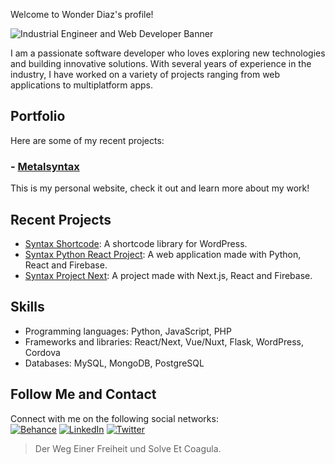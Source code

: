 Welcome to Wonder Diaz's profile!

![Industrial Engineer and Web Developer Banner](https://raw.githubusercontent.com/metalsyntax/metalsyntax/master/public/Banners-2.png)

I am a passionate software developer who loves exploring new technologies and building innovative solutions. With several years of experience in the industry, I have worked on a variety of projects ranging from web applications to multiplatform apps.

## Portfolio
Here are some of my recent projects: 
### - [Metalsyntax](https://metalsyntax.now.sh)
This is my personal website, check it out and learn more about my work!

## Recent Projects
- [Syntax Shortcode](https://github.com/MetalSyntax/syntax-shortcode): A shortcode library for WordPress.
- [Syntax Python React Project](https://github.com/MetalSyntax/Syntax-Python-React-Project): A web application made with Python, React and Firebase.
- [Syntax Project Next](https://github.com/MetalSyntax/Syntax-Project-Next): A project made with Next.js, React and Firebase.

## Skills
- Programming languages: Python, JavaScript, PHP
- Frameworks and libraries: React/Next, Vue/Nuxt, Flask, WordPress, Cordova
- Databases: MySQL, MongoDB, PostgreSQL

## Follow Me and Contact
Connect with me on the following social networks:<br>
[![Behance](https://raw.githubusercontent.com/metalsyntax/metalsyntax/master/public/behance.png)](https://behance.net/MetalSyntax) 
[![LinkedIn](https://raw.githubusercontent.com/metalsyntax/metalsyntax/master/public/linkedin.png)](https://linkedin.com/in/metalsyntax/) 
[![Twitter](https://raw.githubusercontent.com/metalsyntax/metalsyntax/master/public/twitter.png)](https://twitter.com/MetalSyntax)

> Der Weg Einer Freiheit und Solve Et Coagula.
